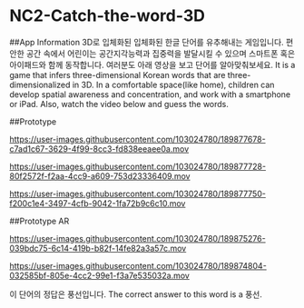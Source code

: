 # NC2-Catch-the-word-3D


##App Information
3D로 입체화된 입체화된 한글 단어를 유추해내는 게임입니다.
편안한 공간 속에서 어린이는 공간지각능력과 집중력을 발달시킬 수 있으며 스마트폰 혹은 아이패드와 함께 동작합니다.
여러분도 아래 영상을 보고 단어를 알아맞춰보세요.
It is a game that infers three-dimensional Korean words that are three-dimensionalized in 3D.
In a comfortable space(like home), children can develop spatial awareness and concentration, and work with a smartphone or iPad.
Also, watch the video below and guess the words.


##Prototype

https://user-images.githubusercontent.com/103024780/189877678-c7ad1c67-3629-4f99-8cc3-fd838eeaee0a.mov

https://user-images.githubusercontent.com/103024780/189877728-80f2572f-f2aa-4cc9-a609-753d23336409.mov

https://user-images.githubusercontent.com/103024780/189877750-f200c1e4-3497-4cfb-9042-1fa72b9c6c10.mov

##Prototype AR

https://user-images.githubusercontent.com/103024780/189875276-039bdc75-6c14-419b-b82f-14fe82a3a57c.mov

https://user-images.githubusercontent.com/103024780/189874804-032585bf-805e-4cc2-99e1-f3a7e535032a.mov

이 단어의 정답은 풍선입니다.
The correct answer to this word is a 풍선.
